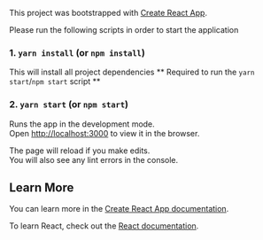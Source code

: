 This project was bootstrapped with [Create React App](https://github.com/facebook/create-react-app).

Please run the following scripts in order to start the application

### 1. `yarn install` (or `npm install`)

This will install all project dependencies
** Required to run the `yarn start`/`npm start` script **

### 2. `yarn start` (or `npm start`)

Runs the app in the development mode.<br />
Open [http://localhost:3000](http://localhost:3000) to view it in the browser.

The page will reload if you make edits.<br />
You will also see any lint errors in the console.

## Learn More

You can learn more in the [Create React App documentation](https://facebook.github.io/create-react-app/docs/getting-started).

To learn React, check out the [React documentation](https://reactjs.org/).
